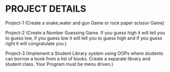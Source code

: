 # PROJECT DETAILS

Project-1 (Create a snake,water and gun Game or rock paper scissor Game)

Project-2 (Create a Number Guessing Game. If you guess high it will tell you to guess low, if you guess low it will tell you to guess high and if you guess right it will congratulate you.)

Project-3 (Implement a Student Library system using OOPs where students can borrow a book from a list of books. Create a separate library and student class. Your Program must be menu driven.)

